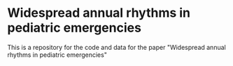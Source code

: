 # Widespread annual rhythms in pediatric emergencies

This is a repository for the code and data for the paper "Widespread annual rhythms in pediatric emergencies"
